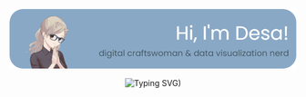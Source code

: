 [![Header](./github-header.png)](https://desamaia.github.io/DesaPortfolio/)
<p align="center">
 <img src="https://readme-typing-svg.herokuapp.com?font=Poppins&size=26&pause=1000&color=435762&center=true&vCenter=true&width=900&height=30&lines=data+visualization+consultant+based+in+Germany;clear+communication+of+data+insights;or+a+more+artistic+approach;stand-out+visuals+for+research+groups+and+data+driven+organisations" alt="Typing SVG)">
</p>
